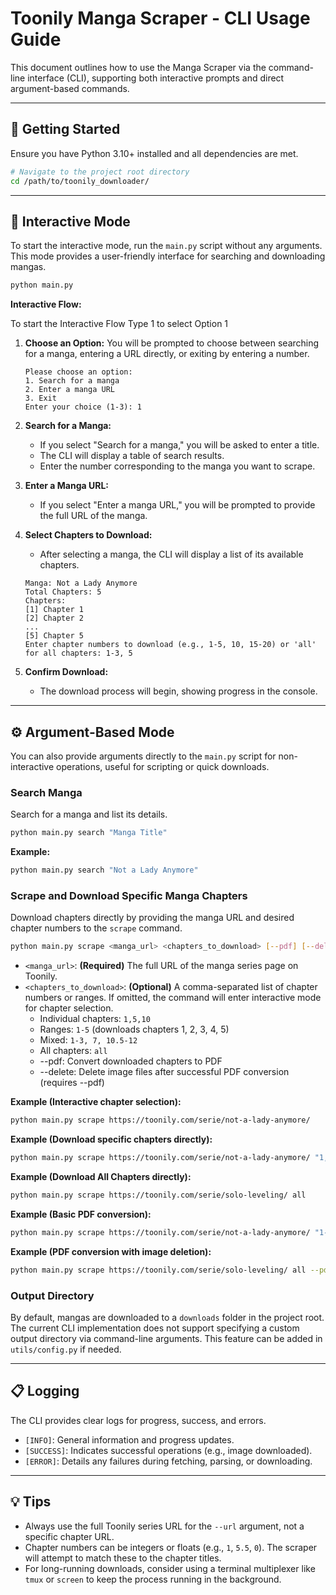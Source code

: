 # Toonily Manga Scraper - CLI Usage Guide

This document outlines how to use the Manga Scraper via the command-line interface (CLI), supporting both interactive prompts and direct argument-based commands.

---

## 🚀 Getting Started

Ensure you have Python 3.10+ installed and all dependencies are met.

```bash
# Navigate to the project root directory
cd /path/to/toonily_downloader/
```

---

## 💬 Interactive Mode

To start the interactive mode, run the `main.py` script without any arguments. This mode provides a user-friendly interface for searching and downloading mangas.

```bash
python main.py
```

**Interactive Flow:**

To start the Interactive Flow Type 1 to select Option 1

1.  **Choose an Option:**
    You will be prompted to choose between searching for a manga, entering a URL directly, or exiting by entering a number.
    ```
    Please choose an option:
    1. Search for a manga
    2. Enter a manga URL
    3. Exit
    Enter your choice (1-3): 1
    ```

2.  **Search for a Manga:**
    -   If you select "Search for a manga," you will be asked to enter a title.
    -   The CLI will display a table of search results.
    -   Enter the number corresponding to the manga you want to scrape.

3.  **Enter a Manga URL:**
    -   If you select "Enter a manga URL," you will be prompted to provide the full URL of the manga.

4.  **Select Chapters to Download:**
    -   After selecting a manga, the CLI will display a list of its available chapters.
    ```
    Manga: Not a Lady Anymore
    Total Chapters: 5
    Chapters:
    [1] Chapter 1
    [2] Chapter 2
    ...
    [5] Chapter 5
    Enter chapter numbers to download (e.g., 1-5, 10, 15-20) or 'all' for all chapters: 1-3, 5
    ```

5.  **Confirm Download:**
    -   The download process will begin, showing progress in the console.

---

## ⚙️ Argument-Based Mode

You can also provide arguments directly to the `main.py` script for non-interactive operations, useful for scripting or quick downloads.

### Search Manga

Search for a manga and list its details.

```bash
python main.py search "Manga Title"
```

**Example:**

```bash
python main.py search "Not a Lady Anymore"
```

### Scrape and Download Specific Manga Chapters

Download chapters directly by providing the manga URL and desired chapter numbers to the `scrape` command.

```bash
python main.py scrape <manga_url> <chapters_to_download> [--pdf] [--delete]
```

-   `<manga_url>`: **(Required)** The full URL of the manga series page on Toonily.
-   `<chapters_to_download>`: **(Optional)** A comma-separated list of chapter numbers or ranges. If omitted, the command will enter interactive mode for chapter selection.
    -   Individual chapters: `1,5,10`
    -   Ranges: `1-5` (downloads chapters 1, 2, 3, 4, 5)
    -   Mixed: `1-3, 7, 10.5-12`
    -   All chapters: `all`
    -   --pdf: Convert downloaded chapters to PDF
    -   --delete: Delete image files after successful PDF conversion (requires --pdf)

**Example (Interactive chapter selection):**

```bash
python main.py scrape https://toonily.com/serie/not-a-lady-anymore/
```

**Example (Download specific chapters directly):**

```bash
python main.py scrape https://toonily.com/serie/not-a-lady-anymore/ "1,2,3.5,5-7"
```

**Example (Download All Chapters directly):**

```bash
python main.py scrape https://toonily.com/serie/solo-leveling/ all
```

**Example (Basic PDF conversion):**

```bash
python main.py scrape https://toonily.com/serie/not-a-lady-anymore/ "1-5" --pdf
```

**Example (PDF conversion with image deletion):**

```bash
python main.py scrape https://toonily.com/serie/solo-leveling/ all --pdf --delete
```

### Output Directory

By default, mangas are downloaded to a `downloads` folder in the project root. The current CLI implementation does not support specifying a custom output directory via command-line arguments. This feature can be added in `utils/config.py` if needed.

---

## 📋 Logging

The CLI provides clear logs for progress, success, and errors.

-   `[INFO]`: General information and progress updates.
-   `[SUCCESS]`: Indicates successful operations (e.g., image downloaded).
-   `[ERROR]`: Details any failures during fetching, parsing, or downloading.

---

## 💡 Tips

-   Always use the full Toonily series URL for the `--url` argument, not a specific chapter URL.
-   Chapter numbers can be integers or floats (e.g., `1`, `5.5`, `0`). The scraper will attempt to match these to the chapter titles.
-   For long-running downloads, consider using a terminal multiplexer like `tmux` or `screen` to keep the process running in the background.
